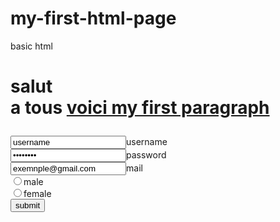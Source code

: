 # my-first-html-page
basic html
<!DOCTYPE html>
<html lang="en" dir="ltr">
  <head>
    <meta charset="utf-8">
    <title></title>
  </head>
  <body>
<h1>
 <p>salut<br> a tous <a href="#">voici my first paragraph </a></p>
</h1>
  </body>
</html>
<form  class="identification" action="www.sololearn.com" method="post" >
  <input type="text" name="username" value="username">username<br>
  <input type="password" name="password" value="password">password <br>
  <input type="text" name="email" value="exemnple@gmail.com">mail <br>
<input type="radio" name="gender" value="">male<br>
<input type="radio" name="female" value="">female <br>
<input type="submit" name="submit" value="submit">

